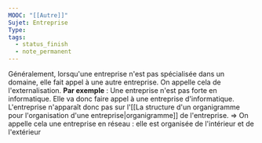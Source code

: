 ```yaml
---
MOOC: "[[Autre]]"
Sujet: Entreprise
Type: 
tags:
  - status_finish
  - note_permanent
---
```

Généralement, lorsqu'une entreprise n'est pas spécialisée dans un domaine, elle fait appel à une autre entreprise. On appelle cela de l'externalisation. **Par exemple** : Une entreprise n'est pas forte en informatique. Elle va donc faire appel à une entreprise d'informatique. L'entreprise n'apparaît donc pas sur l'[[La structure d'un organigramme pour l'organisation d'une entreprise|organigramme]] de l'entreprise.
⇒ On appelle cela une entreprise en réseau : elle est organisée de l'intérieur et de l'extérieur